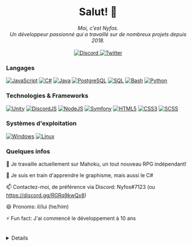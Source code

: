 <h1 align="center">Salut! 👋</h1>

<p align="center">
    <i>
        Moi, c'est Nyfos.<br>
        Un développeur passionné qui a travaillé sur de nombreux projets depuis 2018.<br>
    </i><br>
    <a href="https://discord.gg/RGRq9kwQx8">
        <img src="https://img.shields.io/badge/Discord-blue?style=flat-square&logo=discord" alt="Discord">
    </a>
    <a href="https://twitter.com/mahoku_rpg">
        <img src="https://img.shields.io/badge/Twitter-blue?style=flat-square&logo=twitter" alt="Twitter">
    </a>
</p>

### Langages
[![JavaScript](https://img.shields.io/badge/javascript-black?style=for-the-badge&logo=javascript)](https://github.com/Nyfos)
[![C#](https://img.shields.io/badge/c%23-black?style=for-the-badge&logo=csharp)](https://github.com/Nyfos)
[![Java](https://img.shields.io/badge/java-black?style=for-the-badge&logo=openjdk)](https://github.com/Nyfos)
[![PostgreSQL](https://img.shields.io/badge/sql-black?style=for-the-badge&logo=mysql)](https://github.com/Nyfos)
[![SQL](https://img.shields.io/badge/PostgreSQL-black?style=for-the-badge&logo=postgresql)](https://github.com/Nyfos)
[![Bash](https://img.shields.io/badge/bash-black?style=for-the-badge&logo=gnu-bash&logoColor=white)](https://github.com/Nyfos)
[![Python](https://img.shields.io/badge/python-black?style=for-the-badge&logo=python)](https://github.com/Nyfos)

### Technologies & Frameworks
[![Unity](https://img.shields.io/badge/Unity-black?style=for-the-badge&logo=unity)](https://github.com/Nyfos)
[![DiscordJS](https://img.shields.io/badge/DiscordJS-black?style=for-the-badge&logo=discord)](https://github.com/Nyfos)
[![NodeJS](https://img.shields.io/badge/NodeJS-black?style=for-the-badge&logo=node.js)](https://github.com/Nyfos)
[![Symfony](https://img.shields.io/badge/symfony-black?style=for-the-badge&logo=symfony)](https://github.com/Nyfos)
[![HTML5](https://img.shields.io/badge/html5-black?style=for-the-badge&logo=html5)](https://github.com/Nyfos)
[![CSS3](https://img.shields.io/badge/css3-black?style=for-the-badge&logo=css3)](https://github.com/Nyfos)
[![SCSS](https://img.shields.io/badge/scss-black?style=for-the-badge&logo=sass)](https://github.com/Nyfos)

### Systèmes d'exploitation
[![Windows](https://img.shields.io/badge/Windows-black?style=for-the-badge&logo=Windows)](https://github.com/Nyfos)
[![Linux](https://img.shields.io/badge/linux-black?style=for-the-badge&logo=Linux)](https://github.com/Nyfos)

### Quelques infos
🚧 Je travaille actuellement sur Mahoku, un tout nouveau RPG indépendant!

🌱 Je suis en train d'apprendre le graphisme, mais aussi le C#

📫 Contactez-moi, de préférence via Discord: Nyfos#7123 (ou https://discord.gg/RGRq9kwQx8)

😄 Pronoms: il/lui (he/him)

⚡ Fun fact: J'ai commencé le développement à 10 ans

<br>
<details>
<p align="center">
  <a href="https://github.com/Nyfos">
    <img src="http://github-profile-summary-cards.vercel.app/api/cards/profile-details?username=Nyfos&theme=transparent" />
  </a>
  <a href="https://github.com/Nyfos">
    <img src="https://github-readme-streak-stats.herokuapp.com/?user=Nyfos&hide_border=true&card_width=338&theme=transparent" />
  </a>
  <a href="https://github.com/Nyfos">
    <img src="http://github-profile-summary-cards.vercel.app/api/cards/stats?username=Nyfos&theme=transparent" />
  </a>
  <a href="https://github.com/Nyfos">
    <img src="https://github-readme-stats.vercel.app/api/top-langs/?username=Nyfos&langs_count=10&exclude_repo=&hide=&layout=default&card_width=699&hide_border=true&theme=transparent" />
  </a>
</p>
</details>
